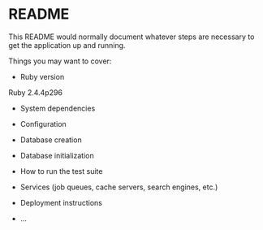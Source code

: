 
# README

This README would normally document whatever steps are necessary to get the
application up and running.

Things you may want to cover:

* Ruby version

Ruby 2.4.4p296

* System dependencies

* Configuration

* Database creation

* Database initialization

* How to run the test suite

* Services (job queues, cache servers, search engines, etc.)

* Deployment instructions

* ...
